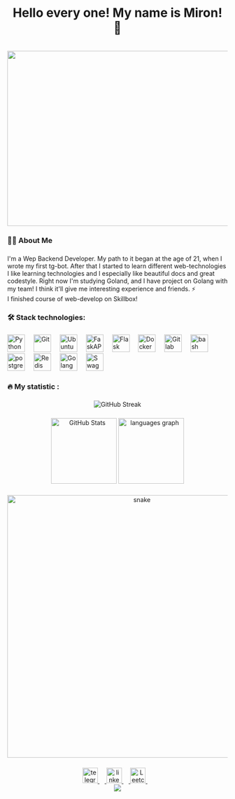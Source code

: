 <h1 align="center">Hello every one! My name is Miron! 👋</h1>

<br clear="both">

<div align="center">
  <img height="400" width="750" src="https://i.pinimg.com/originals/74/63/59/74635989b770a38189fff31a8ef152ea.gif"  />
</div>

###

<h3 align="left">👩‍💻 About Me</h3>

###

<p align="left">I'm a Wep Backend Developer. My path to it began at the age of 21, when I wrote my first tg-bot. After that I started to learn different web-technologies I like learning technologies and I especially like beautiful docs and great codestyle. Right now I'm studying Goland, and I have project on Golang with my team! I think it'll give me interesting experience and friends. ⚡️ <br>
I finished course of web-develop on Skillbox!<br> </p>


###



###

<h3 align="left">🛠 Stack technologies:</h3>

###

<div align="left">
  <img src="https://symbols.getvecta.com/stencil_25/69_python.34cfd522d6.svg" height="40" alt="Python"  />
  <img width="12" />
  <img src="https://symbols.getvecta.com/stencil_28/88_visual-studio-team-services-git-repository.c595f4166d.svg" height="40" alt="Git"  />
  <img width="12" />
  <img src="https://icon.icepanel.io/Technology/svg/Ubuntu.svg" height="40" alt="Ubuntu"  />
  <img width="12" />
  <img src="https://icon.icepanel.io/Technology/svg/FastAPI.svg" height="40" alt="FaskAPI"  />
  <img width="12" />
  <img src="https://www.svgrepo.com/show/508915/flask.svg" height="40" alt="Flask"  />
  <img width="12" />
  <img src="https://www.svgrepo.com/show/349342/docker.svg" height="40" alt="Docker"  />
  <img width="12" />
  <img src="https://symbols.getvecta.com/stencil_25/30_gitlab.83a9252b1c.svg" height="40" alt="Gitlab"  />
  <img width="12" />
  <img src="https://cdn.simpleicons.org/gnubash/4EAA25" height="40" alt="bash logo"  />
  <img width="12" />
  <img src="https://skillicons.dev/icons?i=postgres" height="40" alt="postgresql logo" />
  <img width="12" />
  <img src="https://icon.icepanel.io/Technology/svg/Redis.svg" height="40" alt="Redis" />
  <img width="12" />
  <img src="https://icon.icepanel.io/Technology/svg/Go.svg" height="40" alt="Golang" />
  <img width="12" />
  <img src="https://icon.icepanel.io/Technology/svg/Swagger.svg" height="40" alt="Swagger" />
  <img width="12" />
</div>

###

<h3 align="left">🔥   My statistic :</h3>

###

<div align="center">
    <img src="https://streak-stats.demolab.com?user=miron-anosov&theme=transparent" alt="GitHub Streak" style="display: inline-block;"/>
</div>


###

<div align="center">
  <img src="https://github-readme-stats.vercel.app/api?username=miron-anosov&show_icons=true&theme=transparent" alt="GitHub Stats" height="150  alt="GitHub Stats" />
  <img src="https://github-readme-stats.vercel.app/api/top-langs?username=miron-anosov&locale=en&hide_title=false&layout=compact&card_width=320&langs_count=5&theme=transparent&hide_border=false&order=2" height="150" alt="languages graph"  />
</div>

###

<p align="center">
 <img width="600" src="https://github.com/FilimonovAlexey/FilimonovAlexey/blob/main/assets/github-snake.svg" alt="snake"/>
</p>


###
<div align="center">
  <a href="https://t.me/MIRON_ANOSOV" target="_blank" >
    <img src="https://upload.wikimedia.org/wikipedia/commons/8/82/Telegram_logo.svg" height="35" alt="telegram logo"  /> <img width="12" />
  </a>
    <a href="https://www.linkedin.com/public-profile/settings?trk=d_flagship3_profile_self_view_public_profile" target="_blank">
    <img src="https://icon.icepanel.io/Technology/svg/LinkedIn.svg" height="35" alt="linkedIn logo"/> <img width="12" />
  </a>
    <a href="https://leetcode.com/u/mairon26rus/" target="_blank">
    <img src="https://upload.wikimedia.org/wikipedia/commons/a/ab/LeetCode_logo_white_no_text.svg" height="35" alt="Leetcode logo" /> <img width="12" />
  </a>
</div>
<div align="center">
  <img src="https://visitor-badge.laobi.icu/badge?page_id=miron-anosov.miron-anosov&"  />
</div>


